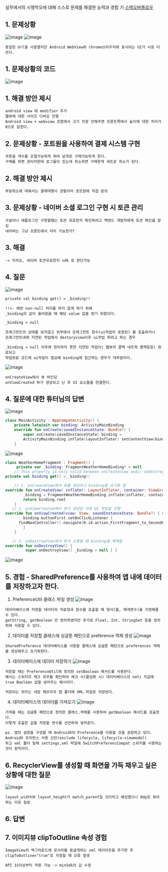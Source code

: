 실무에서의 시행착오에 대해 스스로 문제를 해결한 능력과 경험 기
[스택오버플로우](https://stackoverflow.com/)

## 1. 문제상황
![image](https://github.com/chihyeonwon/Trouble_Shooting/assets/58906858/5e6c28a8-ba00-4e4a-8ff6-d03ae43332b7)
![image](https://github.com/chihyeonwon/Trouble_Shooting/assets/58906858/fe0e91aa-c8de-4d8d-80b7-87234b469da3)  
```
동일한 Url을 사용했지만 Android WebView와 chrome브라우저에 표시되는 UI가 서로 다르다.
```
## 1. 문제상황의 코드
![image](https://github.com/chihyeonwon/Trouble_Shooting/assets/58906858/26f6d088-7b8a-4976-af2a-fa74b294511e)
## 1. 해결 방안 제시
```
android view 에 modifier 추가
웹뷰에 대한 사이즈 디버깅 진행
Android view + webview 조합에서 크기 지정 안해주면 프론트쪽에서 높이에 대한 처리가 0으로 잡힌다.
```
## 2. 문제상황 -  포트원을 사용하여 결제 시스템 구현
```
쿠폰을 개수를 조절가능하게 하여 낱개로 구매가능하게 한다.
구매를 하면 관리자한테 로그들이 있는데 취소하면 구매한게 세트로 취소가 된다.
```
## 2. 해결 방안 제시 
```
부분취소에 대해서는 결제대행사 관할이라 포트원에 직접 문의
```
## 3. 문제상황 - 네이버 소셜 로그인 구현 시 토큰 관리
```
구글이나 애플로그인 구현할떄는 토큰 유효한지 확인하려고 백엔드 개발자에게 토큰 확인을 맡김
네이버는 그냥 프론트에서 처리 가능한가?
```
## 3. 해결
```
-> 카카오, 네이버 토큰유효한지 sdk 로 판단가능
```
## 4. 질문
![image](https://github.com/chihyeonwon/Trouble_Shooting/assets/58906858/3eb02556-36ae-4a00-a0c5-350f26bf3b9f)
```
private val binding get() = _binding!!

!!<- 매번 non-null 처리를 하지 않게 하기 위해
_binding의 값이 들어왔을 때 해당 value 값을 받기 위함이다.

_binding = null

프래그먼트의 상태를 보지않고 외부에서 프래그먼트 함수(ui작업이 포함된) 를 호출하거나
프래그먼트내에 지연된 작업에서 destoryview이후 ui작업 하려고 하는 경우

_binding = null 이후에 정리하지 못한 지연된 작업이( 웹뷰의 콜백 네트웍 콜백등등) 완료되고
작업완료 코드에 ui작업이 필요해 binding에 접근하는 경우가 대부분이다.
```
![image](https://github.com/chihyeonwon/Trouble_Shooting/assets/58906858/28db7a14-1254-4b56-ae41-fe41f0e975ab)
```
onCreateView에서 뷰 바인딩
onViewCreated 뷰가 생성되고 난 후 UI 요소들을 연결한다.
```
## 4. 질문에 대한 튜터님의 답변
![image](https://github.com/chihyeonwon/Trouble_Shooting/assets/58906858/82577c3a-896a-4754-8bb4-6824026635a3)
```kotlin
class MainActivity : AppCompatActivity() { 
    private lateinit var binding: ActivityMainBinding 
    override fun onCreate(savedInstanceState: Bundle?) {    
        super.onCreate(savedInstanceState) binding =    
        ActivityMainBinding.inflate(layoutInflater) setContentView(binding.root) }  
    }

```
![image](https://github.com/chihyeonwon/Trouble_Shooting/assets/58906858/d5ce5c32-38bb-4eda-b1d5-182adbabffe8)
```kotlin
class WeatherHomeFragment : Fragment() { 
     private var _binding: FragmentWeatherHomeBinding? = null 
    // This property is only valid between onCreateView and// onDestroyView. 
private val binding get() = _binding!! 

    // 1. onCreateView에서 뷰를 생성하고 binding을 초기화 함
override fun onCreateView( inflater: LayoutInflater, container: ViewGroup?, savedInstanceState: Bundle? ): View? { 
        _binding = FragmentWeatherHomeBinding.inflate(inflater, container, false)         
        return binding.root 
    } 
   // 2. onViewCreated에서 뷰가 생성된 이후 UI 작업을 진행
override fun onViewCreated(view: View, savedInstanceState: Bundle?) { super.onViewCreated(view, savedInstanceState)     
        binding.buttonFirst.setOnClickListener {   
      findNavController().navigate(R.id.action_FirstFragment_to_SecondFragment)    
        } 
    } 

   // 3. onDestroyView에서 뷰가 소멸될 때 binding을 해제함
override fun onDestroyView() { 
         super.onDestroyView() _binding = null } }
```
![image](https://github.com/chihyeonwon/Trouble_Shooting/assets/58906858/af07fec5-304b-4236-ac06-6b9ec4638ca5)



## 5. 경험 - SharedPreference를 사용하여 앱 내에 데이터를 저장하고자 한다.
1. PreferenceUtil 클래스 파일 생성
![image](https://github.com/chihyeonwon/Trouble_Shooting/assets/58906858/ea69f208-4ec7-4878-87ef-047ddf96f7cd)
```
데이터베이스에 저장할 데이터의 자료형과 함수를 호출할 때 형식(틀, 매개변수)을 지정해줄 수 있다.
getString, getBoolean 만 정의하였지만 추가로 Float, Int, StringSet 등을 정의하여 사용할 수 있다.
```
2. 데이터를 저장할 클래스에 싱글톤 패턴으로 preference 객체 생성
![image](https://github.com/chihyeonwon/Trouble_Shooting/assets/58906858/1ad642a7-bec8-48cb-ba4b-472873143695)
```
SharedPreference 데이터베이스를 사용할 클래스에 싱글톤 패턴으로 preferences 객체를 생성해주고 초기화한다.
```
3. 데이터베이스에 데이터 저장하기
![image](https://github.com/chihyeonwon/Trouble_Shooting/assets/58906858/f866fe5e-409c-45e9-8deb-91142c3861a3)
```
저장할 때는 PreferenceUtil에 정의한 setBoolean 메서드를 사용한다.
예시는 스위치의 체크 유무를 확인하여 체크 시(활성화 시) 데이터베이스의 noti 키값에 true Boolean 값을 넣어주는 예시이다. 

저장되는 위치는 내장 메모리의 앱 폴더에 XML 파일로 저장된다.
```
4. 데이터베이스의 데이터를 가져오기
![image](https://github.com/chihyeonwon/Trouble_Shooting/assets/58906858/d9b9df8f-d77b-4f1a-8286-429d87a3f5ca)
```
가져올 때는 싱글톤 패턴으로 정의한 클래스.객체를 사용하여 getBoolean 메서드를 호출한다.
이렇게 호출한 값을 저장할 변수를 선언하여 넣어준다.
```
```
ps. 앱의 설정을 구성할 때 AndroidX의 Preference를 이용할 것을 권장하고 있다. AndroidX 프리펀스 사용 선언(exclude lifecycle, lifecycle-viewmodel)
하고 xml 폴더 밑에 settings.xml 파일에 SwitchPreferencCompat 스위치를 사용하는 것이 원칙이다.
```
## 6. RecyclerView를 생성할 때 화면을 가득 채우고 싶은 상황에 대한 질문
![image](https://github.com/chihyeonwon/Trouble_Shooting/assets/58906858/83052449-ff40-492f-ba97-f63db1ca932d)
```
layout_width와 layout_height가 match_parent일 것이라고 예상했으나 0dp로 줘야 하는 이유 질문
```
## 6. 답변

## 7. 이미지뷰 clipToOutline 속성 경험
```
ImageView의 백그라운드에 모서리를 둥글게하는 xml 레이아웃을 추가한 후 clipToOutline="true"로 지정할 때 오류 발생

API 31이상부터 적용 가능 -> minSdk의 값 수정
```
